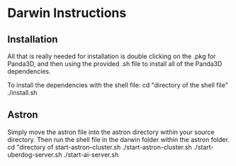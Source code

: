 # Darwin Instructions
## Installation
All that is really needed for installation is double clicking on the .pkg for Panda3D, and then using the provided .sh file to install all of the Panda3D dependencies.

To install the dependencies with the shell file:
    cd "directory of the shell file"
    ./install.sh

## Astron
Simply move the astron file into the astron directory within your source directory. Then run the shell file in the darwin folder within the astron folder.
    cd "directory of start-astron-cluster.sh
    ./start-astron-cluster.sh
    ./start-uberdog-server.sh
    ./start-ai-server.sh
    

